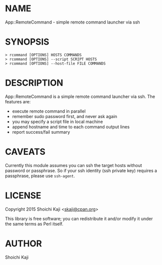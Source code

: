 # NAME

App::RemoteCommand - simple remote command launcher via ssh

# SYNOPSIS

    > rcommand [OPTIONS] HOSTS COMMANDS
    > rcommand [OPTIONS] --script SCRIPT HOSTS
    > rcommand [OPTIONS] --host-file FILE COMMANDS

# DESCRIPTION

App::RemoteCommand is a simple remote command launcher via ssh. The features are:

- execute remote command in parallel
- remember sudo password first, and never ask again
- you may specify a script file in local machine
- append hostname and time to each command output lines
- report success/fail summary

# CAVEATS

Currently this module assumes you can ssh the target hosts
without password or passphrase.
So if your ssh identity (ssh private key) requires a passphrase,
please use `ssh-agent`.

# LICENSE

Copyright 2015 Shoichi Kaji &lt;skaji@cpan.org>

This library is free software; you can redistribute it and/or modify it under the same terms as Perl itself.

# AUTHOR

Shoichi Kaji
